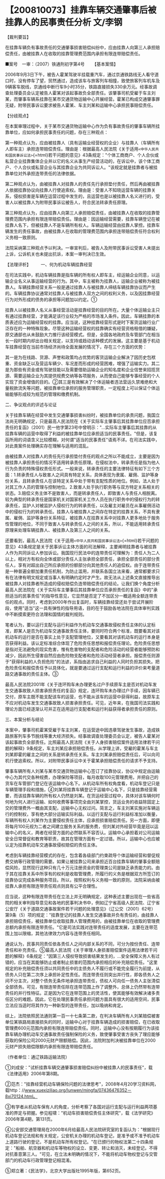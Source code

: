 # 【200810073】挂靠车辆交通肇事后被挂靠人的民事责任分析 文/李钢

【裁判要旨】

在挂靠车辆负有事故责任的交通肇事损害赔偿纠纷中，应由挂靠人向第三人承担赔偿责任，由被挂靠人在收取的挂靠管理费范围内承担有限连带赔偿责任。

■案号　一审：（2007）铁通刑初字第4号 　　【基本案情】

2006年9月3日下午，被告人霍某驾驶半挂载重汽车，通过京通铁路线无人看守道口时，没有停车了望，贸然通过，造成该车与旅客列车相撞，致使旅客列车机车及9辆客车脱线，京通线中断行车9小时35分，铁路直接损失330余万元。经事故调查处理委员会认定被告人霍某对该起事故负全部责任。该肇事司机受雇于车主刘某，而肇事车辆系挂靠在某市交通货物运输中心开展经营。霍某已构成交通肇事罪无疑，附带民事诉讼要求被告人霍某、车主刘某和运输中心承担民事赔偿责任。

【分歧观点】

在本案审理过程中，关于某市交通货物运输中心作为负有事故责任的肇事车辆所挂靠单位，应如何承担民事责任的问题，存在三种观点：

第一种观点认为，应由被挂靠人（具有运输业经营权的企业）与挂靠人（车辆所有人即车主）承担连带赔偿责任。理由是：根据最高人民法院《关于适用`<中华人民共和国民事诉讼法>`{=html}若干问题的意见》43条规定："个体工商商户、个人合伙或私营企业挂靠集体企业并以它的名义从事生产经营活动的，在诉讼中，该个体工商户、个人合伙或私营企业与其挂靠企业为共同诉讼人。"该规定就是挂靠者与被挂靠单位对外承担连带责任的法律依据。

第二种观点认为，由被挂靠人对挂靠人的责任先行承担垫付责任，然后再由被挂靠人依据挂靠协议向挂靠人行使追索权。理由是：受害人不知晓运营车辆的挂靠关系，侵权损害是车辆在运营过程中发生的，且运营也是以被挂靠人名义进行的，受害人以被挂靠人为附带民事诉讼被告人，符合民法转承责任原理。

第三种观点认为，应由挂靠人向第三人承担赔偿责任，由被挂靠人在收取的挂靠管理费范围内承担有限连带赔偿责任。理由是：因运输经营需要，挂靠车辆登记在被挂靠人名下，但被挂靠人不是车辆所有权人。车辆运输经营由挂靠人掌控。挂靠车辆发生的责任事故，由被挂靠人在收取的管理费范围内承担连带赔偿责任符合权利义务相一致原则。

法院采纳第三种观点予以判决。一审宣判后，被告人及附带民事诉讼受害人未提出上诉，公诉机关也未提出抗诉，本案一审判决已生效。

【法理评析】 　　一、何为机动车辆挂靠经营

在司法实践中，机动车辆挂靠是指车辆的所有权人即车主，经运输企业同意，以运输企业名义从事运输经营的行为。其中，车主被称为挂靠人，运输企业被称为被挂靠人。车辆挂靠经营关系一般是通过挂靠人与被挂靠人缔结车辆挂靠协议而产生的。车辆挂靠协议通常对挂靠人与被挂靠人双方之间的权利义务，以及因挂靠经营行为对外形成的债务的承担等问题加以约定。①

挂靠人以被挂靠人名义从事经营活动是挂靠经营的目的所在。大量个体运输业主只有通过挂靠经营，才能满足该行业较为严格的市场准入条件。因此，车辆挂靠的本质表述应为运输经营权的挂靠。应当说，这种挂靠经营形式是时下客货运输行业广泛存在的一种特殊现象。尽管这种运输经营权的挂靠确实有经营资格租借的嫌疑，原交通部也从未鼓励大力推行该经营模式。但是，全国各地政府及车管部门在相当长一段时期内却出台相关规定，以支持或趋动该种模式的发展。这主要是基于机动车挂靠经营在当前市场经济尚待全面发展的情况下，存在三个方面的优势：

其一是为在线路、货源、声誉和政策均占优势的客货运输企业解决了因历史包袱重、资金缺乏以及营运车辆少、车况差而形成的经营困难，增强了运输实力。其二是为那些有资金或有驾驶技能以及需要借助运输企业的知名度和企业信誉来招揽货源、需要运输企业为其提供规费交纳等各项服务，从而使自己能够专事经营的个人实现了资金增值的目的。②其三是有效解决了个体运输者违法营运久禁难绝和大量税款流失等问题，被挂靠单位承担的服务管理职责，一定程度上可以保证个体运输能够形成较为规范的管理和缴费机制。

二、争议观点的评述与论证

关于挂靠车辆在经营中发生交通肇事损害纠纷时，被挂靠单位的承责问题，我国立法尚无明确规定，只是最高人民法院在《关于实际车主肇事后其挂靠单位应否承担责任的复函》（2001）民一他字第23号中曾明示："...实际车主肇事后其挂靠的从挂靠车辆的运营中取得了利益的被挂靠单位应承担适当的民事责任。"但是，该复函所用的词语含义比较模糊，对何谓"适当的民事责任"语焉不详。在司法实践中，对此类案件处理确实存在理解与适用的混乱。

由被挂靠人对挂靠人的责任先行承担垫付责任的观点之所以不能成立，主要是因为被挂靠人承担责任的情况不适用转承责任原理。在侵权法中，转承责任是指为他人行为负责的特殊侵权责任形式。一般来说，转承责任的主要法律特征有如下三个方面：1.转承责任人与致害人之间具有特定关系，具体表现为隶属、雇佣、监护等身份关系，且转承责任人在该特定关系中处于带有支配性质的地位。例如，法人处于对其工作人员的管理与控制地位。2.致害人处于执行职务等与双方特定关系相关的状态。3.赔偿义务主体不是致害人，而是转承责任人，即致害人与责任人相脱离。较为典型的转承责任是国家机关对国家机关工作人员在执行职务中的侵权行为的转承责任，监护人对被监护人侵权行为的转承责任，以及雇主对雇员在从事雇佣活动中的侵权行为的转承责任。挂靠人与被挂靠人之间存在特定的挂靠关系，不具有隶属、雇佣、监护等身份关系特征，被挂靠人在挂靠关系中对挂靠人更多地处于服务性管理的地位，不同于致害人与转承责任人之间的关系，所以，不能适用转承责任原理来处理车辆挂靠人、被挂靠人及第三人之间的关系。

还要看到，最高人民法院《关于适用`<中华人民共和国民事诉讼法>`{=html}若干问题的意见》43条规定是关于民事诉讼主体方面的司法解释，主要阐明挂靠者与被挂靠人作为共同诉讼人参加诉讼。我国现行民法中的连带责任可理解为：责任人为二人以上，相对方有权向全体或部分责任人主张承担全部责任，承担全部责任的部分责任人，享有对超出自己所应承担的份额部分向其他责任人的追偿权。由于连带责任是一种普遍全额加重责任机制，为防止滥用，并联系各国立法来看，通常都要求只有在法律有明文规定或当事人有明确约定时才产生。故无法从上述条文直接推导出被挂靠人对挂靠者所造成的侵权赔偿负连带赔偿责任的结论。让我们换个角度分析最高人民法院在《关于实际车主肇事后其挂靠单位应否承担责任的复函》中的"承担适当的民事责任"的指导性意见，它显然是否定了不加区分一概适用全额连带责任的观点。同时，考虑到2000年作出复函时，车辆挂靠经营还处于尝试开展阶段，使用"适当"这一具有弹性的指导用语，目的在于鼓励各地法院在具体审判实践中不断摸索更符合法理和国情的裁判规则。

笔者认为，要以运行支配与运行利益作为机动车交通事故侵权责任主体的认定标准，即某人是否为机动车交通事故责任主体，要同时符合两个标准，既要看其对该机动车的运行是否在事实上处于支配管理地位，又要看其对该机动车的运行本身是否获得利益。该认定标准综合体现了危险责任思想和报偿责任理论。危险责任思想是指对无法避免的现实危害，惟有危害物的支配者和危险活动的经营者能够预防和减少，因此所生侵害自然应由危险物支配者和危险活动经营者承担。报偿责任则源于"获得利益的人负担危险"的法谚，系指由追求自己利益的人同时负担其损失。把危险责任和报偿责任予以具体化，就是要通过运行支配和运行利益的评价来考量道路交通事故的责任主体。③

最高人民法院2001年《关于连环购车未办理更名过户手续原车主是否对机动车发生交通事故致人损害承担责任的复函》规定，连环购车未办理过户手续，因车辆已交付，原车主既不能支配该车的运营，也不能从该车的运营中获得利益，故原车主不应对机动车发生交通事故致人损害承担责任。可见，近年来，在我国司法实践和理论方面已经逐渐认可并正在适用运行支配者和运行利益获得者承担责任的原则。

三、本案分析与结论

本案中，肇事司机霍某受雇于车主刘某，在运营途中因违章驾驶发生事故，造成铁路旅客列车多节脱线等重大经济损失。经事故调查处理委员会认定，被告人霍某对该起事故负全部责任。比照最高人民法院《关于人身损害赔偿案件适用法律若干问题的解释》9条规定，车主刘某应承担赔偿责任。从学理上讲，受雇的霍某与车主刘某即霍的雇主之间的关系是转承责任关系。车主刘某承担赔偿责任后，可以向司机行使追索权。所以，对附带民事诉讼中关于霍某承担赔偿责任的请求不予支持。

肇事车辆所有人刘某与某市交通货物运输中心签订了挂靠协议，协议中规定由运输中心为其代交各种规费，办理保险等项目，每月收取100元管理费用，并把自己的货车在车管部门登记在该运输中心名下。从机动车所有权角度看，机动车登记只是车辆管理手段和措施，④刘某将挂靠车辆登记于运输中心名下，只是挂靠经营需要，而该挂靠车辆的所有权人仍然是刘某。在货运经营过程中，具体对该车辆何时何地为何人进行运输、如何收费等事项完全由刘某掌控，货运业务的收益除固定上交的管理费外一概由其支配，运输中心无权过问。简言之，车主刘某实施对车辆运行的控制权，享有绝大部分运输实际利益。以运行支配与运行利益标准加以衡量，车辆所有权人刘某作为主要侵权责任主体，应承担损害赔偿责任。另一方面，即便将每月100元视为二者之间建立服务关系的服务费，但刘某对外经营毕竟是冠以运输中心的名义，两者在经营方面的必然联系不容否认。运输中心承担着对公司运输安全日常督促和教育等职责，故其在管理方面有一定过错。所以，运输中心也应被认定为挂靠机动车交通事故侵权赔偿的责任主体。

考虑到车辆挂靠经营模式的存在，包含着各级部门约束疏导个体运输经营和督促规费交纳等行政管理的需要。如果让被挂靠公司来承担近百台挂靠车辆的肇事全额赔偿风险，显然现行这种只有几十万元注册资金的管理类公司是缺乏承责能力的。由于其在挂靠关系中所享有的权利是收取管理费，所履行的义务是根据双方所签订的挂靠协议完成各种服务项目。所以，按照权利与义务相一致的原则，法院采纳由被挂靠人承担有限连带责任观点则具有公平合理性。

应当说，这种有限连带责任在立法上并无明确规定，这种表述主要出现在一些省高院的相关审判指导意见和各地的民事判决书中，例如辽宁省高级人民法院、辽宁省公安厅《关于道路交通事故案件若干问题的处理意见》（辽公交（2001）62号）第9条（5）项的规定："挂靠登记的挂靠人发生交通事故并负有责任的，由挂靠人承担赔偿责任，被挂靠单位收取挂靠人管理费用的，由被挂靠单位在收取的管理费总额内承担有限连带责任。"它是司法实践对连带责任的适度发展，主要在连带范围上加以限缩，其他法律效力内容与连带责任相同。

通说认为，民事共同责任依各责任人之间内部关系的不同，可分为按份责任、连带责任和补充责任。⑤最高人民法院《关于审理人身损害赔偿案件适用法律若干问题的解释》6条规定："因第三人侵权导致损害结果发生的，...安全保障义务人有过错的，应当在其能够防止或者制止损害的范围内承担相应的补充赔偿责任。"这里规定的补充赔偿责任须以共同责任中的主债务人不履行或不能完全履行为前提，从债务人只在第二次序上承担补足性责任。而连带责任则突出并行性，即各债务人之间不分主次，对整个债务无条件地承担连带责任，债权人可向任一债务人主张清偿全部债务。可见，有限连带责任除在连带范围上作了调整外，总体上仍然带有连带责任的并行性特征。正是因为它在连带范围上的灵活性，使其能够有效解决诸多责任区分的难题。因此，它在处理民事责任承担问题方面具有很大的适用空间，民事立法应当适时将其作为一种新型的连带责任，加以吸纳和肯定。

综上，法院依照民法通则第一百一十七条第二款，在判决车辆所有人刘某赔偿被害单位某铁路局直接损失的同时，运输中心对于挂靠车辆造成的损害赔偿，在已收取管理费600元范围内承担有限连带赔偿责任。同时，运输中心没有按期履行为该挂靠车辆办理机动车交通事故责任强制保险的义务，致使肇事受害方丧失了理应能够获取的保险公司2000元财产限额赔偿。因此，法院附加判决被挂靠单位在2000元财产损失赔偿限额内承担有限连带赔偿责任。

（作者单位：通辽铁路运输法院）

①刘成安："试析挂靠车辆交通肇事损害赔偿纠纷中被挂靠人的民事责任"，载《法律适用》2006年第8期。

②范杰："挂靠经营机动车辆保险问题的法律思考"，2008年4月20学习资料网，载http：//www.xuexiziliao.org/lunwen/mingfa/07436476352－8xi70124.html。

③有学者从机动车保有人的角度，分析考察了各国对运行支配与运行利益两项基准的界定与把握。参见程啸："机动车损害赔偿责任主体研究"，载《法学研究》2006年第4期，第131页。

④公安部交通管理局在2000年6月给最高人民法院研究室的复函认为："根据现行机动车登记法规和有关规定，公安机关办理的机动车登记，是准予或不准予机动车上道路行驶的登记，不是机动车所有权登记。"在已颁行的物权法第二十四条规定："船舶、航空器和机动车等物权的设立、变更、转让和消灭，未经登记，不得对抗善意第三人。"可见，在立法未明确的情况下，不能将机动车物权登记与交管部门的机动车行政管理登记相混淆。

⑤郑立著：《民法学》，北京大学出版社1995年版，第652页。